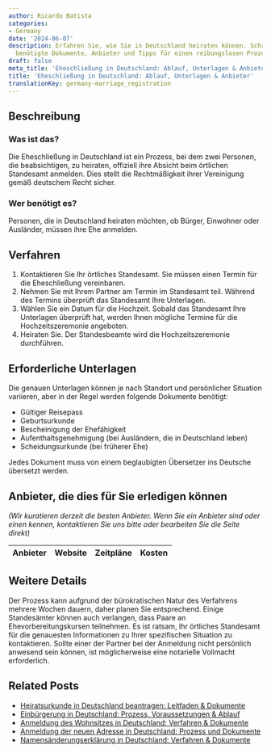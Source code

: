 ```yaml
---
author: Ricardo Batista
categories:
- Germany
date: '2024-06-07'
description: Erfahren Sie, wie Sie in Deutschland heiraten können. Schritt-für-Schritt-Anleitung,
  benötigte Dokumente, Anbieter und Tipps für einen reibungslosen Prozess.
draft: false
meta_title: 'Eheschließung in Deutschland: Ablauf, Unterlagen & Anbieter'
title: 'Eheschließung in Deutschland: Ablauf, Unterlagen & Anbieter'
translationKey: germany-marriage_registration
---
```



## Beschreibung
### Was ist das?
Die Eheschließung in Deutschland ist ein Prozess, bei dem zwei Personen, die beabsichtigen, zu heiraten, offiziell ihre Absicht beim örtlichen Standesamt anmelden. Dies stellt die Rechtmäßigkeit ihrer Vereinigung gemäß deutschem Recht sicher.
### Wer benötigt es?
Personen, die in Deutschland heiraten möchten, ob Bürger, Einwohner oder Ausländer, müssen ihre Ehe anmelden.

## Verfahren
1. Kontaktieren Sie Ihr örtliches Standesamt. Sie müssen einen Termin für die Eheschließung vereinbaren.
2. Nehmen Sie mit Ihrem Partner am Termin im Standesamt teil. Während des Termins überprüft das Standesamt Ihre Unterlagen.
3. Wählen Sie ein Datum für die Hochzeit. Sobald das Standesamt Ihre Unterlagen überprüft hat, werden Ihnen mögliche Termine für die Hochzeitszeremonie angeboten.
4. Heiraten Sie. Der Standesbeamte wird die Hochzeitszeremonie durchführen.

## Erforderliche Unterlagen
Die genauen Unterlagen können je nach Standort und persönlicher Situation variieren, aber in der Regel werden folgende Dokumente benötigt:
- Gültiger Reisepass
- Geburtsurkunde
- Bescheinigung der Ehefähigkeit
- Aufenthaltsgenehmigung (bei Ausländern, die in Deutschland leben)
- Scheidungsurkunde (bei früherer Ehe)

Jedes Dokument muss von einem beglaubigten Übersetzer ins Deutsche übersetzt werden.

## Anbieter, die dies für Sie erledigen können

_(Wir kuratieren derzeit die besten Anbieter. Wenn Sie ein Anbieter sind oder einen kennen, kontaktieren Sie uns bitte oder bearbeiten Sie die Seite direkt)_

| Anbieter | Website | Zeitpläne | Kosten |
| --------------- | --------------- | :-------------: | :-------------: |

## Weitere Details
Der Prozess kann aufgrund der bürokratischen Natur des Verfahrens mehrere Wochen dauern, daher planen Sie entsprechend. Einige Standesämter können auch verlangen, dass Paare an Ehevorbereitungskursen teilnehmen. Es ist ratsam, Ihr örtliches Standesamt für die genauesten Informationen zu Ihrer spezifischen Situation zu kontaktieren. Sollte einer der Partner bei der Anmeldung nicht persönlich anwesend sein können, ist möglicherweise eine notarielle Vollmacht erforderlich.
## Related Posts

- [Heiratsurkunde in Deutschland beantragen: Leitfaden & Dokumente](https://tramitit.com/de/guides/germany/eheurkunde_beantragen/)
- [Einbürgerung in Deutschland: Prozess, Voraussetzungen & Ablauf](https://tramitit.com/de/guides/germany/antrag_auf_einburgerung/)
- [Anmeldung des Wohnsitzes in Deutschland: Verfahren & Dokumente](https://tramitit.com/de/guides/germany/anmeldung_des_wohnsitzes/)
- [Anmeldung der neuen Adresse in Deutschland: Prozess und Dokumente](https://tramitit.com/de/guides/germany/ummeldung_des_wohnsitzes/)
- [Namensänderungserklärung in Deutschland: Verfahren & Dokumente](https://tramitit.com/de/guides/germany/erklarung_zur_namensanderung/)
